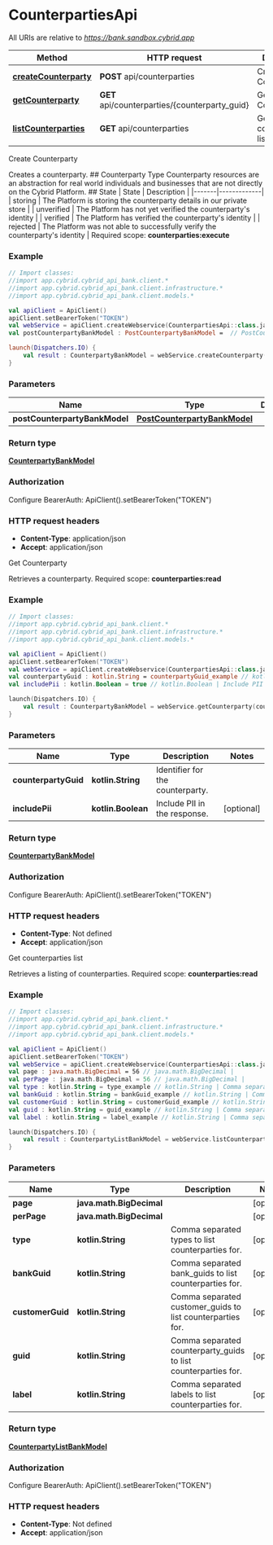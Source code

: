# CounterpartiesApi

All URIs are relative to *https://bank.sandbox.cybrid.app*

Method | HTTP request | Description
------------- | ------------- | -------------
[**createCounterparty**](CounterpartiesApi.md#createCounterparty) | **POST** api/counterparties | Create Counterparty
[**getCounterparty**](CounterpartiesApi.md#getCounterparty) | **GET** api/counterparties/{counterparty_guid} | Get Counterparty
[**listCounterparties**](CounterpartiesApi.md#listCounterparties) | **GET** api/counterparties | Get counterparties list



Create Counterparty

Creates a counterparty.  ## Counterparty Type  Counterparty resources are an abstraction for real world individuals and businesses that are not directly on the Cybrid Platform.  ## State  | State | Description | |-------|-------------| | storing | The Platform is storing the counterparty details in our private store | | unverified | The Platform has not yet verified the counterparty&#39;s identity | | verified | The Platform has verified the counterparty&#39;s identity | | rejected | The Platform was not able to successfully verify the counterparty&#39;s identity |    Required scope: **counterparties:execute**

### Example
```kotlin
// Import classes:
//import app.cybrid.cybrid_api_bank.client.*
//import app.cybrid.cybrid_api_bank.client.infrastructure.*
//import app.cybrid.cybrid_api_bank.client.models.*

val apiClient = ApiClient()
apiClient.setBearerToken("TOKEN")
val webService = apiClient.createWebservice(CounterpartiesApi::class.java)
val postCounterpartyBankModel : PostCounterpartyBankModel =  // PostCounterpartyBankModel | 

launch(Dispatchers.IO) {
    val result : CounterpartyBankModel = webService.createCounterparty(postCounterpartyBankModel)
}
```

### Parameters

Name | Type | Description  | Notes
------------- | ------------- | ------------- | -------------
 **postCounterpartyBankModel** | [**PostCounterpartyBankModel**](PostCounterpartyBankModel.md)|  |

### Return type

[**CounterpartyBankModel**](CounterpartyBankModel.md)

### Authorization


Configure BearerAuth:
    ApiClient().setBearerToken("TOKEN")

### HTTP request headers

 - **Content-Type**: application/json
 - **Accept**: application/json


Get Counterparty

Retrieves a counterparty.  Required scope: **counterparties:read**

### Example
```kotlin
// Import classes:
//import app.cybrid.cybrid_api_bank.client.*
//import app.cybrid.cybrid_api_bank.client.infrastructure.*
//import app.cybrid.cybrid_api_bank.client.models.*

val apiClient = ApiClient()
apiClient.setBearerToken("TOKEN")
val webService = apiClient.createWebservice(CounterpartiesApi::class.java)
val counterpartyGuid : kotlin.String = counterpartyGuid_example // kotlin.String | Identifier for the counterparty.
val includePii : kotlin.Boolean = true // kotlin.Boolean | Include PII in the response.

launch(Dispatchers.IO) {
    val result : CounterpartyBankModel = webService.getCounterparty(counterpartyGuid, includePii)
}
```

### Parameters

Name | Type | Description  | Notes
------------- | ------------- | ------------- | -------------
 **counterpartyGuid** | **kotlin.String**| Identifier for the counterparty. |
 **includePii** | **kotlin.Boolean**| Include PII in the response. | [optional]

### Return type

[**CounterpartyBankModel**](CounterpartyBankModel.md)

### Authorization


Configure BearerAuth:
    ApiClient().setBearerToken("TOKEN")

### HTTP request headers

 - **Content-Type**: Not defined
 - **Accept**: application/json


Get counterparties list

Retrieves a listing of counterparties.  Required scope: **counterparties:read**

### Example
```kotlin
// Import classes:
//import app.cybrid.cybrid_api_bank.client.*
//import app.cybrid.cybrid_api_bank.client.infrastructure.*
//import app.cybrid.cybrid_api_bank.client.models.*

val apiClient = ApiClient()
apiClient.setBearerToken("TOKEN")
val webService = apiClient.createWebservice(CounterpartiesApi::class.java)
val page : java.math.BigDecimal = 56 // java.math.BigDecimal | 
val perPage : java.math.BigDecimal = 56 // java.math.BigDecimal | 
val type : kotlin.String = type_example // kotlin.String | Comma separated types to list counterparties for.
val bankGuid : kotlin.String = bankGuid_example // kotlin.String | Comma separated bank_guids to list counterparties for.
val customerGuid : kotlin.String = customerGuid_example // kotlin.String | Comma separated customer_guids to list counterparties for.
val guid : kotlin.String = guid_example // kotlin.String | Comma separated counterparty_guids to list counterparties for.
val label : kotlin.String = label_example // kotlin.String | Comma separated labels to list counterparties for.

launch(Dispatchers.IO) {
    val result : CounterpartyListBankModel = webService.listCounterparties(page, perPage, type, bankGuid, customerGuid, guid, label)
}
```

### Parameters

Name | Type | Description  | Notes
------------- | ------------- | ------------- | -------------
 **page** | **java.math.BigDecimal**|  | [optional]
 **perPage** | **java.math.BigDecimal**|  | [optional]
 **type** | **kotlin.String**| Comma separated types to list counterparties for. | [optional]
 **bankGuid** | **kotlin.String**| Comma separated bank_guids to list counterparties for. | [optional]
 **customerGuid** | **kotlin.String**| Comma separated customer_guids to list counterparties for. | [optional]
 **guid** | **kotlin.String**| Comma separated counterparty_guids to list counterparties for. | [optional]
 **label** | **kotlin.String**| Comma separated labels to list counterparties for. | [optional]

### Return type

[**CounterpartyListBankModel**](CounterpartyListBankModel.md)

### Authorization


Configure BearerAuth:
    ApiClient().setBearerToken("TOKEN")

### HTTP request headers

 - **Content-Type**: Not defined
 - **Accept**: application/json

